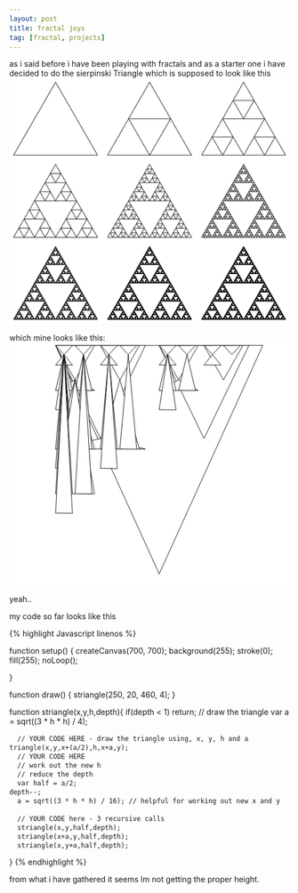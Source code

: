 ```yaml
---
layout: post
title: fractal joys
tag: [fractal, projects]
---
```

as i said before i have been playing with fractals and as a starter one i have decided to do
the sierpinski Triangle  which is supposed to look like this ![sierpinski Triangle](/images/siermathgb3.png)

which mine looks like this:
![sierpinski Triangle fail](/images/failtri.png)

yeah..

my code so far looks like this

{% highlight Javascript linenos %}

  function setup() {
    createCanvas(700, 700);
    background(255);
    stroke(0);
    fill(255);
    noLoop();

  }

  function draw() {
     striangle(250, 20, 460, 4);
  }

  function striangle(x,y,h,depth){
  	if(depth < 1)
  		return;
  	// draw the triangle
      var a = sqrt((3 * h * h) / 4);

      // YOUR CODE HERE - draw the triangle using, x, y, h and a
  	triangle(x,y,x+(a/2),h,x+a,y);
      // YOUR CODE HERE
      // work out the new h
      // reduce the depth
      var half = a/2;
  	depth--;
      a = sqrt((3 * h * h) / 16); // helpful for working out new x and y

      // YOUR CODE here - 3 recursive calls
      striangle(x,y,half,depth);
      striangle(x+a,y,half,depth);
      striangle(x,y+a,half,depth);
  }
{% endhighlight %}  

 from what i have gathered it seems Im not getting the proper height.
